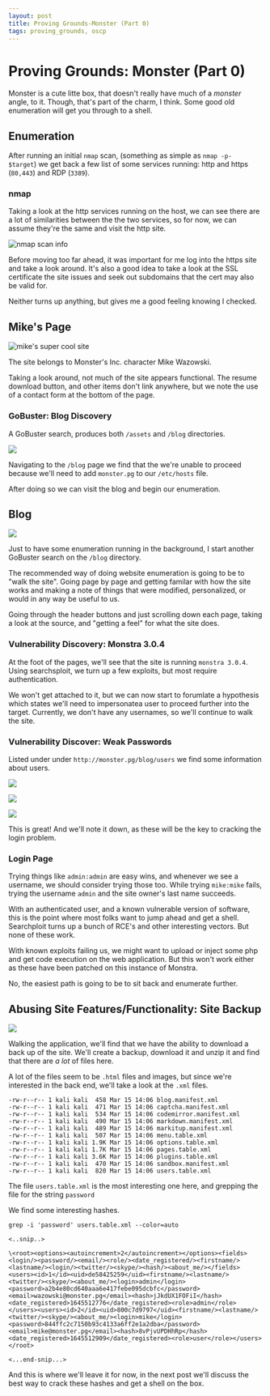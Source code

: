 ```yaml
---
layout: post
title: Proving Grounds-Monster (Part 0)
tags: proving_grounds, oscp
---
```



# Proving Grounds: Monster (Part 0) 

Monster is a cute litte box, that doesn't really have much of a *monster* angle, to it. Though, that's part of the charm, I think. Some good old enumeration will get you through to a shell. 

## Enumeration 

After running an initial `nmap` scan, (something as simple as `nmap -p- $target`) we get back a few list of some services running: http and https (`80,443`) and RDP (`3389`). 

### nmap

Taking a look at the http services running on the host, we can see there are a lot of similarities between the the two services, so for now, we can assume they're the same and visit the http site. 


![nmap scan info](/images/pg/pg-monster/Pasted-image-20220312135854.png)



Before moving too far ahead, it was important for me log into the https site and take a look around. It's also a good idea to take a look at the SSL certificate the site issues and seek out subdomains that the cert may also be valid for. 

Neither turns up anything, but gives me a good feeling knowing I checked. 

## Mike's Page 

![mike's super cool site](/images/pg/pg-monster/Pasted-image-20220312140512.png)

The site belongs to Monster's Inc. character Mike Wazowski. 

Taking a look around, not much of the site appears functional. The resume download button, and other items don't link anywhere, but we note the use of a contact form at the bottom of the page. 

### GoBuster: Blog Discovery 

A GoBuster search, produces both  `/assets` and `/blog` directories. 

![](/images/pg/pg-monster/Pasted-image-20220312140854.png)

Navigating to the `/blog` page we find that the we're unable to proceed because we'll need to add `monster.pg` to our `/etc/hosts` file. 

After doing so we can visit the blog and begin our enumeration. 

## Blog

![](/images/pg/pg-monster/Pasted-image-20220312141129.png)

Just to have some enumeration running in the background, I start another GoBuster search on the `/blog` directory. 

The recommended way of doing website enumeration is going to be to "walk the site". Going page by page and getting familar with how the site works and making a note of things that were modified, personalized, or would in any way be useful to us. 

Going through the header buttons and just scrolling down each page, taking a look at the source, and "getting a feel" for what the site does. 

### Vulnerability Discovery: Monstra 3.0.4

At the foot of the pages, we'll see that the site is running `monstra 3.0.4`. Using searchsploit, we turn up a few exploits, but most require authentication. 

We won't get attached to it, but we can now start to forumlate a hypothesis which states we'll need to impersonatea user to proceed further into the target. Currently, we don't have any usernames, so we'll continue to walk the site. 

### Vulnerability Discover:  Weak Passwords 

Listed under under `http://monster.pg/blog/users` we find some information about users. 

![](/images/pg/pg-monster/Pasted-image-20220315104841.png)

![](/images/pg/pg-monster/Pasted-image-20220315104920.png)

![](/images/pg/pg-monster/Pasted-image-20220315104934.png)

This is great! And we'll note it down, as these will be the key to cracking the login problem.

### Login Page

Trying things like `admin:admin` are easy wins, and whenever we see a username, we should consider trying those too. While trying `mike:mike` fails, trying the username `admin` and the site owner's last name succeeds. 

With an authenticated user, and a known vulnerable version of software, this is the point where most folks want to jump ahead and get a shell. Searchploit turns up a bunch of RCE's and other interesting vectors. But none of these work. 

With known exploits failing us, we might want to upload or inject some php and get code execution on the web application. But this won't work either as these have been patched on this instance of Monstra. 

No, the easiest path is going to be to sit back and enumerate further. 

## Abusing Site Features/Functionality: Site Backup

![](/images/pg/pg-monster/Pasted-image-20220315110322.png)


Walking the application, we'll find that we have the ability to download a back up of the site. We'll create a backup, download it and unzip it and find that there are *a lot* of files here. 

A lot of the files seem to be `.html` files and images, but since we're interested in the back end, we'll take a look at the `.xml` files. 

```
-rw-r--r-- 1 kali kali  458 Mar 15 14:06 blog.manifest.xml
-rw-r--r-- 1 kali kali  471 Mar 15 14:06 captcha.manifest.xml
-rw-r--r-- 1 kali kali  534 Mar 15 14:06 codemirror.manifest.xml
-rw-r--r-- 1 kali kali  490 Mar 15 14:06 markdown.manifest.xml
-rw-r--r-- 1 kali kali  489 Mar 15 14:06 markitup.manifest.xml
-rw-r--r-- 1 kali kali  507 Mar 15 14:06 menu.table.xml
-rw-r--r-- 1 kali kali 1.9K Mar 15 14:06 options.table.xml
-rw-r--r-- 1 kali kali 1.7K Mar 15 14:06 pages.table.xml
-rw-r--r-- 1 kali kali 3.6K Mar 15 14:06 plugins.table.xml
-rw-r--r-- 1 kali kali  470 Mar 15 14:06 sandbox.manifest.xml
-rw-r--r-- 1 kali kali  820 Mar 15 14:06 users.table.xml

```

The file `users.table.xml` is the most interesting one here, and grepping the file for the string `password` 

We find some interesting hashes. 

`grep -i 'password' users.table.xml --color=auto`

```
<..snip..>

\<root><options><autoincrement>2</autoincrement></options><fields><login/><password/><email/><role/><date_registered/><firstname/><lastname/><login/><twitter/><skype/><hash/><about_me/></fields><users><id>1</id><uid>de58425259</uid><firstname/><lastname/><twitter/><skype/><about_me/><login>admin</login><password>a2b4e80cd640aaa6e417febe095dcbfc</password><email>wazowski@monster.pg</email><hash>jJkdUX1FOFiI</hash><date_registered>1645512776</date_registered><role>admin</role></users><users><id>2</id><uid>800c7d9797</uid><firstname/><lastname/><twitter/><skype/><about_me/><login>mike</login><password>844ffc2c7150b93c4133a6ff2e1a2dba</password><email>mike@monster.pg</email><hash>8vPjvUPDHhRp</hash><date_registered>1645512909</date_registered><role>user</role></users></root>

<...end-snip...>

```

And this is where we'll leave it for now, in the next post we'll discuss the best way to crack these hashes and get a shell on the box. 



